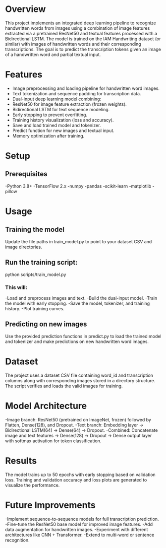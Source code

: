 # Overview
This project implements an integrated deep learning pipeline to recognize handwritten words from images using a combination of image features extracted via a pretrained ResNet50 and textual features processed with a Bidirectional LSTM. The model is trained on the IAM Handwriting dataset (or similar) with images of handwritten words and their corresponding transcriptions.
The goal is to predict the transcription tokens given an image of a handwritten word and partial textual input.

# Features
- Image preprocessing and loading pipeline for handwritten word images.
- Text tokenization and sequence padding for transcription data.
- Dual-input deep learning model combining:
- ResNet50 for image feature extraction (frozen weights).
- Bidirectional LSTM for text sequence modeling.
- Early stopping to prevent overfitting.
- Training history visualization (loss and accuracy).
- Save and load trained model and tokenizer.
- Predict function for new images and textual input.
- Memory optimization after training.

# Setup
## Prerequisites
-Python 3.8+
-TensorFlow 2.x
-numpy
-pandas
-scikit-learn
-matplotlib
-pillow

# Usage
## Training the model
Update the file paths in train_model.py to point to your dataset CSV and image directories.

## Run the training script:
python scripts/train_model.py

### This will:

-Load and preprocess images and text.
-Build the dual-input model.
-Train the model with early stopping.
-Save the model, tokenizer, and training history.
-Plot training curves.

## Predicting on new images
Use the provided prediction functions in predict.py to load the trained model and tokenizer and make predictions on new handwritten word images.

# Dataset
The project uses a dataset CSV file containing word_id and transcription columns along with corresponding images stored in a directory structure. The script verifies and loads the valid images for training.

# Model Architecture
-Image branch: ResNet50 (pretrained on ImageNet, frozen) followed by Flatten, Dense(128), and Dropout.
-Text branch: Embedding layer → Bidirectional LSTM(64) → Dense(64) → Dropout.
-Combined: Concatenate image and text features → Dense(128) → Dropout → Dense output layer with softmax activation for token classification.

# Results
The model trains up to 50 epochs with early stopping based on validation loss. Training and validation accuracy and loss plots are generated to visualize the performance.

# Future Improvements
-Implement sequence-to-sequence models for full transcription prediction.
-Fine-tune the ResNet50 base model for improved image features.
-Add data augmentation for handwritten images.
-Experiment with different architectures like CNN + Transformer.
-Extend to multi-word or sentence recognition.

